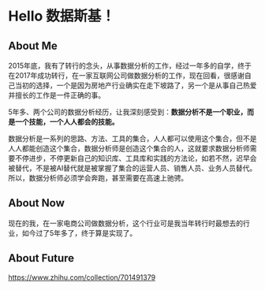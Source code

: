 # Hello 数据斯基！

## About Me

2015年底，我有了转行的念头，从事数据分析的工作，经过一年多的自学，终于在2017年成功转行，在一家互联网公司做数据分析的工作，现在回看，很感谢自己当初的选择，一个是因为房地产行业确实在走下坡路了，另一个是从事自己热爱并擅长的工作是一件正确的事。

5年多、两个公司的数据分析经历，让我深刻感受到：**数据分析不是一个职业，而是一个技能，一个人人都会的技能。**

数据分析是一系列的思路、方法、工具的集合，人人都可以使用这个集合，但不是人人都能创造这个集合，数据分析师是创造这个集合的人，这就要求数据分析师需要不停进步，不停更新自己的知识库、工具库和实践的方法论，如若不然，迟早会被替代，不是被AI替代就是被掌握了集合的运营人员、销售人员、业务人员替代。所以，数据分析师必须学会奔跑，甚至需要在高速上驰骋。

## About Now

现在的我，在一家电商公司做数据分析，这个行业可是我当年转行时最想去的行业，如今过了5年多了，终于算是实现了。



## About Future

https://www.zhihu.com/collection/701491379
